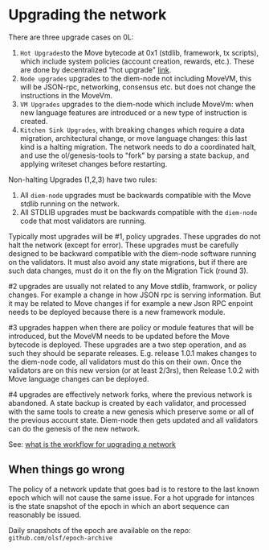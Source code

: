 
# Upgrading the network

There are three upgrade cases on 0L:
1. `Hot Upgrades`to the Move bytecode at 0x1 (stdlib, framework, tx scripts), which include system policies (account creation, rewards, etc.). These are done by decentralized "hot upgrade" [link](./stdlib-hot-upgrade.md).
2. `Node upgrades` upgrades to the diem-node not including MoveVM, this will be JSON-rpc, networking, consensus etc. but does not change the instructions in the MoveVm.
3. `VM Upgrades` upgrades to the diem-node which include MoveVm: when new language features are introduced or a new type of instruction is created.
4. `Kitchen Sink Upgrades`, with breaking changes which require a data migration, architectural change, or move language changes: this last kind is a halting migration. The network needs to do a coordinated halt, and use the ol/genesis-tools to "fork" by parsing a state backup, and applying writeset changes before restarting.


Non-halting Upgrades (1,2,3) have two rules:
1. All `diem-node` upgrades must be backwards compatible with the Move stdlib running on the network.
2. All STDLIB upgrades must be backwards compatible with the `diem-node` code that most validators are running.


Typically most upgrades will be #1, policy upgrades. These upgrades do not halt the network (except for error). These upgrades must be carefully designed to be backward compatible with the diem-node software running on the validators. It must also avoid any state migrations, but if there are such data changes, must do it on the fly on the Migration Tick (round 3).

#2 upgrades are usually not related to any Move stdlib, framwork, or policy changes. For example a change in how JSON rpc is serving information. But it may be related to Move changes if for example a new Json RPC enpoint needs to be deployed because there is a new framework module.

#3 upgrades happen when there are policy or module features that will be introduced, but the MoveVM needs to be updated before the Move bytecode is deployed. These upgrades are a two step operation, and as such they should be separate releases. E.g. release 1.0.1 makes changes to the diem-node code, all validators must do this on their own. Once the validators are on this new version (or at least 2/3rs), then Release 1.0.2 with Move language changes can be deployed.

#4 upgrades are effectively network forks, where the previous network is abandoned. A state backup is created by each validator, and processed with the same tools to create a new genesis which preserve some or all of the previous account state. Diem-node then gets updated and all validators can do the genesis of the new network.

See: [what is the workflow for upgrading a network](./upgrade-workflow.md)

## When things go wrong

The policy of a network update that goes bad is to restore to the last known epoch which will not cause the same issue. For a hot upgrade for intances is the state snapshot of the epoch in which an abort sequence can reasonably be issued.

Daily snapshots of the epoch are available on the repo: `github.com/olsf/epoch-archive`